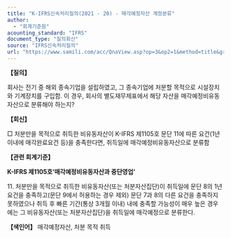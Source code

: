 ```yaml
---
title: "K-IFRS신속처리질의(2021 - 20) - 매각예정자산 계정분류"
author:
  - "회계기준원"
acounting_standard: "IFRS"
document_type: "질의회신"
source: "IFRS신속처리질의"
url: "https://www.samili.com/acc/QnaView.asp?op=3&op2=1&method=title&group=2124-15;1&orgcode=3&searchword=&page=22&code=K%2DIFRS%EC%8B%A0%EC%86%8D%EC%B2%98%EB%A6%AC%EC%A7%88%EC%9D%98%2D20%3A20210208"
---
```

**【질의】**

  

회사는 전기 중 해외 종속기업을 설립하였고, 그 종속기업에 처분할 목적으로 시설장치와 기계장치를 구입함. 이 경우, 회사의 별도재무제표에서 해당 자산을 매각예정비유동자산으로 분류해야 하는지?

  
  

**【회신】**

  

□ 처분만을 목적으로 취득한 비유동자산이 K-IFRS 제1105호 문단 11에 따른 요건(1년 이내에 매각완료요건 등)을 충족한다면, 취득일에 매각예정비유동자산으로 분류함

  
  

**【관련 회계기준】**

  

**K-IFRS 제1105호‘매각예정비유동자산과 중단영업’**

  

11\. 처분만을 목적으로 취득한 비유동자산(또는 처분자산집단)이 취득일에 문단 8의 1년 요건을 충족하고(문단 9에서 허용하는 경우 제외) 문단 7과 8의 다른 요건을 충족하지 못하였으나 취득 후 빠른 기간(통상 3개월 이내) 내에 충족할 가능성이 매우 높은 경우에는 그 비유동자산(또는 처분자산집단)을 취득일에 매각예정으로 분류한다.

  
  

**【색인어】** 매각예정자산, 처분 목적 취득

